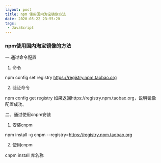 ```yaml
---
layout: post
title: npm 使用国内淘宝镜像方法
date: 2020-05-22 23:55:20
tags:
 - JavaScript
---
```



### npm使用国内淘宝镜像的方法

一.通过命令配置

1. 命令

npm config set registry https://registry.npm.taobao.org

2. 验证命令

npm config get registry   如果返回https://registry.npm.taobao.org，说明镜像配置成功。

<!-- more -->


二、通过使用cnpm安装

1. 安装cnpm

npm install -g cnpm --registry=https://registry.npm.taobao.org

2. 使用cnpm

cnpm install  库名称